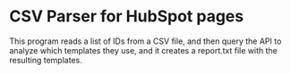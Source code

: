 # CSV Parser for HubSpot pages

This program reads a list of IDs from a CSV file, and then query the API to analyze which templates they use, and it creates a report.txt file with the resulting templates.